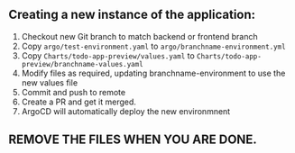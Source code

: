 ## Creating a new instance of the application:
1. Checkout new Git branch to match backend or frontend branch
2. Copy `argo/test-environment.yaml` to `argo/branchname-environment.yml`
3. Copy `Charts/todo-app-preview/values.yaml` to `Charts/todo-app-preview/branchname-values.yaml`
2. Modify files as required, updating branchname-environment to use the new values file 
5. Commit and push to remote 
6. Create a PR and get it merged.
7. ArgoCD will automatically deploy the new environmnent

## REMOVE THE FILES WHEN YOU ARE DONE.

